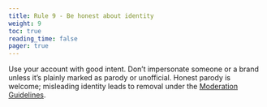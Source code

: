 ```yaml
---
title: Rule 9 - Be honest about identity
weight: 9
toc: true
reading_time: false
pager: true
---
```


Use your account with good intent. Don’t impersonate someone or a brand unless it’s plainly marked as parody or unofficial. Honest parody is welcome; misleading identity leads to removal under the [Moderation Guidelines](/docs/policies/moderation-guidelines/).
